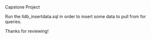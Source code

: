 Capstone Project

Run the lldb_insertdata.sql in order to insert some data to pull from for queries.

Thanks for reviewing!
